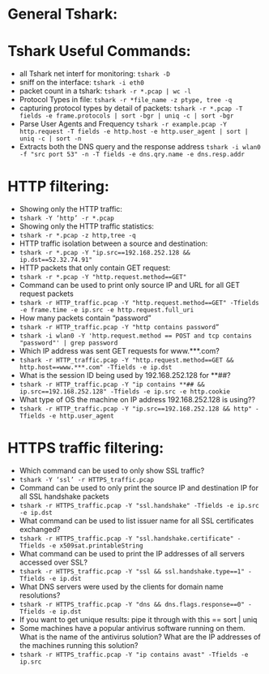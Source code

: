 # General Tshark:

# Tshark Useful Commands:

- all Tshark net interf for monitoring:
 `tshark -D`
- sniff on the interface:
 `tshark -i eth0`
- packet count in a tshark:
 `tshark -r *.pcap | wc -l`
- Protocol Types in file:
 `tshark -r *file_name -z ptype, tree -q`
- capturing protocol types by detail of packets:
 `tshark -r *.pcap -T fields -e frame.protocols | sort -bgr | uniq -c | sort -bgr`
- Parse User Agents and Frequency
 `tshark -r example.pcap -Y http.request -T fields -e http.host -e http.user_agent | sort | uniq -c | sort -n`
- Extracts both the DNS query and the response address
 `tshark -i wlan0 -f "src port 53" -n -T fields -e dns.qry.name -e dns.resp.addr`

# HTTP filtering:

- Showing only the HTTP traffic:
- `tshark -Y ‘http’ -r *.pcap`
- Showing only the HTTP traffic statistics:
- `tshark -r *.pcap -z http,tree -q`
- HTTP traffic isolation between a source and destination:
- `tshark -r *.pcap -Y "ip.src==192.168.252.128 && ip.dst==52.32.74.91"`
- HTTP packets that only contain GET request:
- `tshark -r *.pcap -Y "http.request.method==GET"`
- Command can be used to print only source IP and URL for all GET request packets
- `tshark -r HTTP_traffic.pcap -Y "http.request.method==GET" -Tfields -e frame.time -e ip.src -e http.request.full_uri`
- How many packets contain “password”
- `tshark -r HTTP_traffic.pcap -Y "http contains password”`
- `tshark -i wlan0 -Y 'http.request.method == POST and tcp contains "password"' | grep password`
- Which IP address was sent GET requests for www.***.com?
- `tshark -r HTTP_traffic.pcap -Y "http.request.method==GET && http.host==www.***.com" -Tfields -e ip.dst`
- What is the session ID being used by 192.168.252.128 for **##?
- `tshark -r HTTP_traffic.pcap -Y "ip contains **## && ip.src==192.168.252.128" -Tfields -e ip.src -e http.cookie`
- What type of OS the machine on IP address 192.168.252.128 is using??
- `tshark -r HTTP_traffic.pcap -Y "ip.src==192.168.252.128 && http" -Tfields -e http.user_agent`


# HTTPS traffic filtering:

- Which command can be used to only show SSL traffic?
- `tshark -Y ‘ssl’ -r HTTPS_traffic.pcap`
- Command can be used to only print the source IP and destination IP for all SSL handshake packets
- `tshark -r HTTPS_traffic.pcap -Y "ssl.handshake" -Tfields -e ip.src -e ip.dst`
- What command can be used to list issuer name for all SSL certificates exchanged?
- `tshark -r HTTPS_traffic.pcap -Y "ssl.handshake.certificate" -Tfields -e x509sat.printableString`
- What command can be used to print the IP addresses of all servers accessed over SSL?
- `tshark -r HTTPS_traffic.pcap -Y "ssl && ssl.handshake.type==1" -Tfields -e ip.dst`
- What DNS servers were used by the clients for domain name resolutions?
- `tshark -r HTTPS_traffic.pcap -Y "dns && dns.flags.response==0" -Tfields -e ip.dst`
- If you want to get unique results: pipe it through with this == sort | uniq
- Some machines have a popular antivirus software running on them. What is the name of the antivirus solution? What are the IP addresses of the machines running this solution?
- `tshark -r HTTPS_traffic.pcap -Y "ip contains avast" -Tfields -e ip.src`
